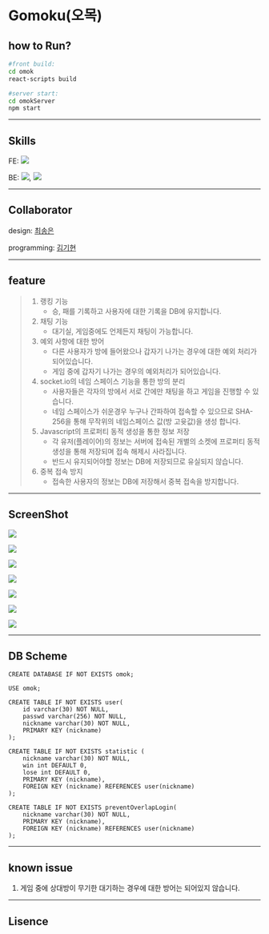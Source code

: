 # Gomoku(오목)



## how  to Run?

```bash
#front build:
cd omok
react-scripts build

#server start:
cd omokServer
npm start
```



---

## Skills

FE: ![](https://img.shields.io/badge/React-20232A?style=for-the-badge&logo=react&logoColor=61DAFB)

BE: ![](https://img.shields.io/badge/Express.js-000000?style=for-the-badge&logo=express&logoColor=white), ![](https://socket.io/css/images/logo.svg)



---

## Collaborator

design: [최송은](https://github.com/ostrichtofu)

programming: [김기현](github.com/kihyeunkim)



------

## feature

> 1. 랭킹 기능
>    * 승, 패를 기록하고 사용자에 대한 기록을 DB에 유지합니다.
> 2. 채팅 기능
>    * 대기실, 게임중에도 언제든지 채팅이 가능합니다.
> 3. 예외 사항에 대한 방어
>    * 다른 사용자가 방에 들어왔으나 갑자기 나가는 경우에 대한 예외 처리가 되어있습니다.
>    * 게임 중에 갑자기 나가는 경우의 예외처리가 되어있습니다.
> 4. socket.io의 네임 스페이스 기능을 통한 방의 분리
>    * 사용자들은 각자의 방에서 서로 간에만 채팅을 하고 게임을 진행할 수 있습니다.
>    * 네임 스페이스가 쉬운경우 누구나 간파하여 접속할 수 있으므로 SHA-256을 통해 무작위의 네임스페이스 값(방 고윳값)을 생성 합니다.
> 5. Javascript의 프로퍼티 동적 생성을 통한 정보 저장
>    * 각 유저(플레이어)의 정보는 서버에 접속된 개별의 소켓에 프로퍼티 동적 생성을 통해 저장되며 접속 해제시 사라집니다.
>    * 반드시 유지되어야할 정보는 DB에 저장되므로 유실되지 않습니다.
> 6. 중복 접속 방지
>    * 접속한 사용자의 정보는 DB에 저장해서 중복 접속을 방지합니다.



---

## ScreenShot

![](./screenshot/src1.PNG)

![](./screenshot/src2.PNG)

![](./screenshot/src3.PNG)

![](./screenshot/src4.PNG)

![](./screenshot/src5.PNG)

![](./screenshot/src6.PNG)

![](./screenshot/src7.PNG)





---

## DB Scheme

```mysql
CREATE DATABASE IF NOT EXISTS omok;

USE omok;

CREATE TABLE IF NOT EXISTS user(
    id varchar(30) NOT NULL,
    passwd varchar(256) NOT NULL,
    nickname varchar(30) NOT NULL,
    PRIMARY KEY (nickname)
);

CREATE TABLE IF NOT EXISTS statistic (
    nickname varchar(30) NOT NULL,
    win int DEFAULT 0,
    lose int DEFAULT 0,
    PRIMARY KEY (nickname),
    FOREIGN KEY (nickname) REFERENCES user(nickname)
);

CREATE TABLE IF NOT EXISTS preventOverlapLogin(
    nickname varchar(30) NOT NULL,
    PRIMARY KEY (nickname),
    FOREIGN KEY (nickname) REFERENCES user(nickname)
);

```



---

## known issue

1. 게임 중에 상대방이 무기한 대기하는 경우에 대한 방어는 되어있지 않습니다.



---

## Lisence

